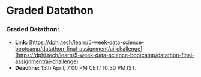 # Graded Datathon

### Graded Datathon:

* **Link:** [https://dphi.tech/learn/5-week-data-science-bootcamp/datathon-final-assignment/ai-challenge](https://dphi.tech/learn/5-week-data-science-bootcamp/datathon-final-assignment/ai-challenge)
* **Deadline:** 15th April, 7:00 PM CET/ 10:30 PM IST.
